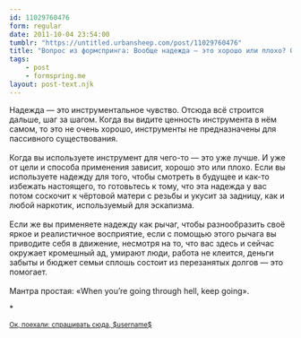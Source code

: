 ```yaml
---
id: 11029760476
form: regular
date: 2011-10-04 23:54:00
tumblr: "https://untitled.urbansheep.com/post/11029760476"
title: "Вопрос из формспринга: Вообще надежда — это хорошо или плохо? Она помогает или вредит? И в чем вообще может быть ценность надежды, если выбрать ее?"
tags:
    - post
    - formspring.me
layout: post-text.njk
---
```


<p class="formspringmeAnswer">Надежда — это инструментальное чувство. Отсюда всё строится дальше, шаг за шагом. Когда вы видите ценность инструмента в нём самом, то это не очень хорошо, инструменты не предназначены для пассивного существования.<br/><br/>
Когда вы используете инструмент для чего-то — это уже лучше. И уже от цели и способа применения зависит, хорошо это или плохо. Если вы используете надежду для того, чтобы смотреть в будущее и как-то избежать настоящего, то готовьтесь к тому, что эта надежда у вас потом соскочит к чёртовой матери с резьбы и укусит за задницу, как и любой наркотик, используемый для эскапизма.<br/><br/>
Если же вы применяете надежду как рычаг, чтобы разнообразить своё яркое и реалистичное восприятие, если с помощью этого рычага вы приводите себя в движение, несмотря на то, что вас здесь и сейчас окружает кромешный ад, умирают люди, работа не клеится, деньги забыты и бюджет семьи сплошь состоит из перезанятых долгов — это помогает.<br/><br/>
Мантра простая: «When you&rsquo;re going through hell, keep going».</p>

<p>*</p>

<p class="formspringmeFooter">
    <small><a href="http://www.formspring.me/urbansheep?utm_medium=social&amp;utm_source=tumblr&amp;utm_campaign=shareanswer">Ок, поехали: спрашивать сюда, $username$</a></small>
</p>

